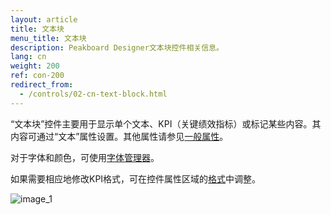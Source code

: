```yaml
---
layout: article
title: 文本块
menu_title: 文本块
description: Peakboard Designer文本块控件相关信息。
lang: cn
weight: 200
ref: con-200
redirect_from:
  - /controls/02-cn-text-block.html
---
```


“文本块”控件主要用于显示单个文本、KPI（关键绩效指标）或标记某些内容。其内容可通过“文本”属性设置。其他属性请参见[一般属性](/controls/01-cn-general-properties.html)。

对于字体和颜色，可使用[字体管理器](/misc/05-cn-custom-fonts.html)。

如果需要相应地修改KPI格式，可在控件属性区域的[格式](/misc/03-cn-formating-values.html)中调整。

![image_1](/assets/images/Controls/Text/text.gif)